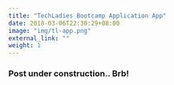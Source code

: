 ```yaml
---
title: "TechLadies Bootcamp Application App"
date: 2018-03-06T22:30:29+08:00
image: "img/tl-app.png"
external_link: ""
weight: 1
---
```


### Post under construction.. Brb!
